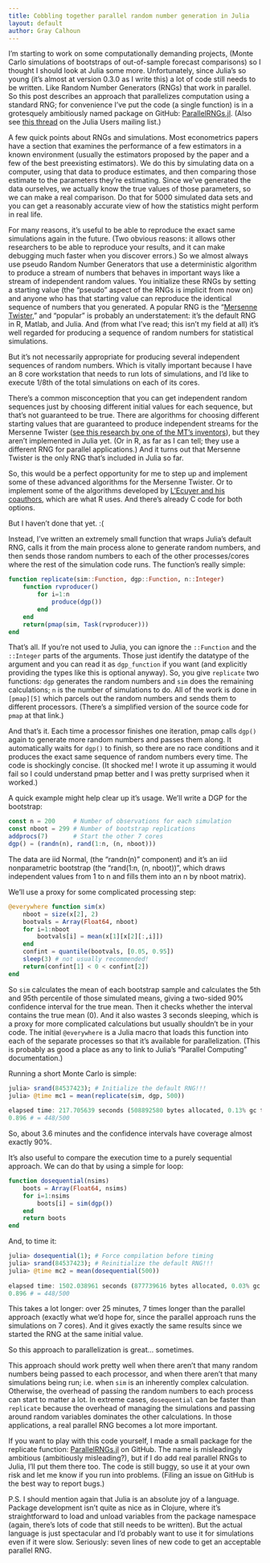 ```yaml
---
title: Cobbling together parallel random number generation in Julia
layout: default
author: Gray Calhoun
---
```


I’m starting to work on some computationally demanding projects,
(Monte Carlo simulations of bootstraps of out-of-sample forecast
comparisons) so I thought I should look at Julia some
more. Unfortunately, since Julia’s so young (it’s almost at version
0.3.0 as I write this) a lot of code still needs to be written. Like
Random Number Generators (RNGs) that work in parallel. So this post
describes an approach that parallelizes computation using a standard
RNG; for convenience I’ve put the code (a single function) is in a
grotesquely ambitiously named package on GitHub:
[ParallelRNGs.jl][0]. (Also see [this thread][1] on the Julia Users mailing
list.)

A few quick points about RNGs and simulations. Most econometrics
papers have a section that examines the performance of a few
estimators in a known environment (usually the estimators proposed by
the paper and a few of the best preexisting estimators). We do this by
simulating data on a computer, using that data to produce estimates,
and then comparing those estimate to the parameters they’re
estimating. Since we’ve generated the data ourselves, we actually know
the true values of those parameters, so we can make a real
comparison. Do that for 5000 simulated data sets and you can get a
reasonably accurate view of how the statistics might perform in real
life.

For many reasons, it’s useful to be able to reproduce the exact same
simulations again in the future. (Two obvious reasons: it allows other
researchers to be able to reproduce your results, and it can make
debugging much faster when you discover errors.) So we almost always
use pseudo Random Number Generators that use a deterministic algorithm
to produce a stream of numbers that behaves in important ways like a
stream of independent random values. You initialize these RNGs by
setting a starting value (the “pseudo” aspect of the RNGs is implicit
from now on) and anyone who has that starting value can reproduce the
identical sequence of numbers that you generated. A popular RNG is the
“[Mersenne Twister][2],” and “popular” is probably an understatement:
it’s the default RNG in R, Matlab, and Julia. And (from what I’ve
read; this isn’t my field at all) it’s well regarded for producing a
sequence of random numbers for statistical simulations.

But it’s not necessarily appropriate for producing several independent
sequences of random numbers. Which is vitally important because I have
an 8 core workstation that needs to run lots of simulations, and I’d
like to execute 1/8th of the total simulations on each of its cores.

There’s a common misconception that you can get independent random
sequences just by choosing different initial values for each sequence,
but that’s not guaranteed to be true. There are algorithms for
choosing different starting values that are guaranteed to produce
independent streams for the Mersenne Twister ([see this research by
one of the MT’s inventors][3]), but they aren’t implemented in Julia
yet. (Or in R, as far as I can tell; they use a different RNG for
parallel applications.) And it turns out that Mersenne Twister is the
only RNG that’s included in Julia so far.

So, this would be a perfect opportunity for me to step up and
implement some of these advanced algorithms for the Mersenne
Twister. Or to implement some of the algorithms developed by [L’Ecuyer
and his coauthors][4], which are what R uses. And there’s already C
code for both options.

But I haven’t done that yet. :(

Instead, I’ve written an extremely small function that wraps Julia’s
default RNG, calls it from the main process alone to generate random
numbers, and then sends those random numbers to each of the other
processes/cores where the rest of the simulation code runs. The
function’s really simple:

```julia	
function replicate(sim::Function, dgp::Function, n::Integer)
    function rvproducer()
        for i=1:n
            produce(dgp())
        end
    end
    return(pmap(sim, Task(rvproducer)))
end
```

That’s all. If you’re not used to Julia, you can ignore the
`::Function` and the `::Integer` parts of the arguments. Those just
identify the datatype of the argument and you can read it as
`dgp_function` if you want (and explicitly providing the types like
this is optional anyway). So, you give `replicate` two functions:
`dgp` generates the random numbers and `sim` does the remaining
calculations; `n` is the number of simulations to do. All of the work
is done in `[pmap][5]` which parcels out the random numbers and sends
them to different processors. (There’s a simplified version of the
source code for `pmap` at that link.)

And that’s it. Each time a processor finishes one iteration, pmap
calls `dgp()` again to generate more random numbers and passes them
along. It automatically waits for `dgp()` to finish, so there are no
race conditions and it produces the exact same sequence of random
numbers every time. The code is shockingly concise. (It shocked me! I
wrote it up assuming it would fail so I could understand pmap better
and I was pretty surprised when it worked.)

A quick example might help clear up it’s usage. We’ll write a DGP for
the bootstrap:

```julia
const n = 200     # Number of observations for each simulation
const nboot = 299 # Number of bootstrap replications
addprocs(7)       # Start the other 7 cores
dgp() = (randn(n), rand(1:n, (n, nboot)))
```

The data are iid Normal, (the “randn(n)” component) and it’s an iid
nonparametric bootstrap (the “rand(1:n, (n, nboot))”, which draws
independent values from 1 to n and fills them into an n by nboot
matrix).

We’ll use a proxy for some complicated processing step:

```julia	
@everywhere function sim(x)
    nboot = size(x[2], 2)
    bootvals = Array(Float64, nboot)
    for i=1:nboot
        bootvals[i] = mean(x[1][x[2][:,i]])
    end
    confint = quantile(bootvals, [0.05, 0.95])
    sleep(3) # not usually recommended!
    return(confint[1] < 0 < confint[2])
end
```

So `sim` calculates the mean of each bootstrap sample and calculates
the 5th and 95th percentile of those simulated means, giving a
two-sided 90% confidence interval for the true mean. Then it checks
whether the interval contains the true mean (0). And it also wastes 3
seconds sleeping, which is a proxy for more complicated calculations
but usually shouldn’t be in your code. The initial `@everywhere` is a
Julia macro that loads this function into each of the separate
processes so that it’s available for parallelization. (This is
probably as good a place as any to link to Julia’s “Parallel
Computing” documentation.)

Running a short Monte Carlo is simple:

```julia	
julia> srand(84537423); # Initialize the default RNG!!!
julia> @time mc1 = mean(replicate(sim, dgp, 500))
 
elapsed time: 217.705639 seconds (508892580 bytes allocated, 0.13% gc time)
0.896 # = 448/500
```

So, about 3.6 minutes and the confidence intervals have coverage
almost exactly 90%.

It’s also useful to compare the execution time to a purely sequential
approach. We can do that by using a simple for loop:

```julia	
function dosequential(nsims)
    boots = Array(Float64, nsims)
    for i=1:nsims
        boots[i] = sim(dgp())
    end
    return boots
end
```

And, to time it:

```julia	
julia> dosequential(1); # Force compilation before timing
julia> srand(84537423); # Reinitialize the default RNG!!!
julia> @time mc2 = mean(dosequential(500))
 
elapsed time: 1502.038961 seconds (877739616 bytes allocated, 0.03% gc time)
0.896 # = 448/500
```

This takes a lot longer: over 25 minutes, 7 times longer than the
parallel approach (exactly what we’d hope for, since the parallel
approach runs the simulations on 7 cores). And it gives exactly the
same results since we started the RNG at the same initial value.

So this approach to parallelization is great… sometimes.

This approach should work pretty well when there aren’t that many
random numbers being passed to each processor, and when there aren’t
that many simulations being run; i.e. when `sim` is an inherently
complex calculation. Otherwise, the overhead of passing the random
numbers to each process can start to matter a lot. In extreme cases,
`dosequential` can be faster than `replicate` because the overhead of
managing the simulations and passing around random variables dominates
the other calculations. In those applications, a real parallel RNG
becomes a lot more important.

If you want to play with this code yourself, I made a small package
for the replicate function: [ParallelRNGs.jl][0] on GitHub. The name
is misleadingly ambitious (ambitiously misleading?), but if I do add
real parallel RNGs to Julia, I’ll put them there too. The code is
still buggy, so use it at your own risk and let me know if you run
into problems. (Filing an issue on GitHub is the best way to report
bugs.)

P.S. I should mention again that Julia is an absolute joy of a
language. Package development isn’t quite as nice as in Clojure, where
it’s straightforward to load and unload variables from the package
namespace (again, there’s lots of code that still needs to be
written). But the actual language is just spectacular and I’d probably
want to use it for simulations even if it were slow. Seriously: seven
lines of new code to get an acceptable parallel RNG.

[0]: https://github.com/grayclhn/ParallelRNGs.jl
[1]: http://thread.gmane.org/gmane.comp.lang.julia.user/17383
[2]: http://en.wikipedia.org/wiki/Mersenne_twister
[3]: http://www.math.sci.hiroshima-u.ac.jp/~m-mat/MT/emt.html
[4]: http://www.iro.umontreal.ca/~lecuyer/
[5]: http://julia.readthedocs.org/en/latest/manual/parallel-computing/#scheduling
